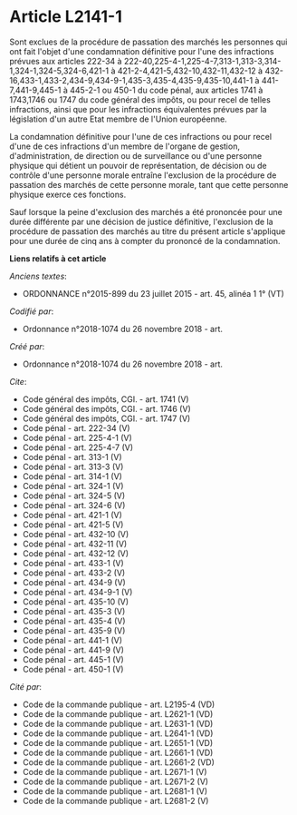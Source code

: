 # Article L2141-1

Sont exclues de la procédure de passation des marchés les personnes qui ont fait l'objet d'une condamnation définitive pour
l'une des infractions prévues aux articles 222-34 à 222-40,225-4-1,225-4-7,313-1,313-3,314-1,324-1,324-5,324-6,421-1 à
421-2-4,421-5,432-10,432-11,432-12 à 432-16,433-1,433-2,434-9,434-9-1,435-3,435-4,435-9,435-10,441-1 à 441-7,441-9,445-1 à
445-2-1 ou 450-1 du code pénal, aux articles 1741 à 1743,1746 ou 1747 du code général des impôts, ou pour recel de telles
infractions, ainsi que pour les infractions équivalentes prévues par la législation d'un autre Etat membre de l'Union
européenne. 

La condamnation définitive pour l'une de ces infractions ou pour recel d'une de ces infractions d'un membre de l'organe de
gestion, d'administration, de direction ou de surveillance ou d'une personne physique qui détient un pouvoir de
représentation, de décision ou de contrôle d'une personne morale entraîne l'exclusion de la procédure de passation des
marchés de cette personne morale, tant que cette personne physique exerce ces fonctions. 

Sauf lorsque la peine d'exclusion des marchés a été prononcée pour une durée différente par une décision de justice
définitive, l'exclusion de la procédure de passation des marchés au titre du présent article s'applique pour une durée de
cinq ans à compter du prononcé de la condamnation.

**Liens relatifs à cet article**

_Anciens textes_:

  - ORDONNANCE n°2015-899 du 23 juillet 2015 - art. 45, alinéa 1 1° (VT)

_Codifié par_:

  - Ordonnance n°2018-1074 du 26 novembre 2018 - art.

_Créé par_:

  - Ordonnance n°2018-1074 du 26 novembre 2018 - art.

_Cite_:

  - Code général des impôts, CGI. - art. 1741 (V)
  - Code général des impôts, CGI. - art. 1746 (V)
  - Code général des impôts, CGI. - art. 1747 (V)
  - Code pénal - art. 222-34 (V)
  - Code pénal - art. 225-4-1 (V)
  - Code pénal - art. 225-4-7 (V)
  - Code pénal - art. 313-1 (V)
  - Code pénal - art. 313-3 (V)
  - Code pénal - art. 314-1 (V)
  - Code pénal - art. 324-1 (V)
  - Code pénal - art. 324-5 (V)
  - Code pénal - art. 324-6 (V)
  - Code pénal - art. 421-1 (V)
  - Code pénal - art. 421-5 (V)
  - Code pénal - art. 432-10 (V)
  - Code pénal - art. 432-11 (V)
  - Code pénal - art. 432-12 (V)
  - Code pénal - art. 433-1 (V)
  - Code pénal - art. 433-2 (V)
  - Code pénal - art. 434-9 (V)
  - Code pénal - art. 434-9-1 (V)
  - Code pénal - art. 435-10 (V)
  - Code pénal - art. 435-3 (V)
  - Code pénal - art. 435-4 (V)
  - Code pénal - art. 435-9 (V)
  - Code pénal - art. 441-1 (V)
  - Code pénal - art. 441-9 (V)
  - Code pénal - art. 445-1 (V)
  - Code pénal - art. 450-1 (V)

_Cité par_:

  - Code de la commande publique - art. L2195-4 (VD)
  - Code de la commande publique - art. L2621-1 (VD)
  - Code de la commande publique - art. L2631-1 (VD)
  - Code de la commande publique - art. L2641-1 (VD)
  - Code de la commande publique - art. L2651-1 (VD)
  - Code de la commande publique - art. L2661-1 (VD)
  - Code de la commande publique - art. L2661-2 (VD)
  - Code de la commande publique - art. L2671-1 (V)
  - Code de la commande publique - art. L2671-2 (V)
  - Code de la commande publique - art. L2681-1 (V)
  - Code de la commande publique - art. L2681-2 (V)

